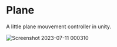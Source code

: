 # Plane
A little plane mouvement controller in unity.



![Screenshot 2023-07-11 000310](https://github.com/nathanstephane/Plane/assets/75221936/1fb6af99-c114-4bc5-9a2f-832e1affb62f)
